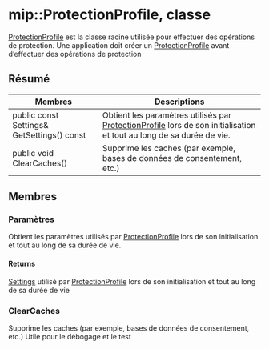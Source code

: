 # <a name="class-mipprotectionprofile"></a>mip::ProtectionProfile, classe 
[ProtectionProfile](#classmip_1_1_protection_profile) est la classe racine utilisée pour effectuer des opérations de protection.
Une application doit créer un [ProtectionProfile](#classmip_1_1_protection_profile) avant d’effectuer des opérations de protection
  
## <a name="summary"></a>Résumé
 Membres                        | Descriptions                                
--------------------------------|---------------------------------------------
public const Settings& GetSettings() const  |  Obtient les paramètres utilisés par [ProtectionProfile](#classmip_1_1_protection_profile) lors de son initialisation et tout au long de sa durée de vie.
public void ClearCaches()  |  Supprime les caches (par exemple, bases de données de consentement, etc.)
  
## <a name="members"></a>Membres
  
### <a name="settings"></a>Paramètres
Obtient les paramètres utilisés par [ProtectionProfile](#classmip_1_1_protection_profile) lors de son initialisation et tout au long de sa durée de vie.
  
#### <a name="returns"></a>Returns
[Settings](#classmip_1_1_protection_profile_1_1_settings) utilisé par [ProtectionProfile](#classmip_1_1_protection_profile) lors de son initialisation et tout au long de sa durée de vie
  
### <a name="clearcaches"></a>ClearCaches
Supprime les caches (par exemple, bases de données de consentement, etc.) Utile pour le débogage et le test